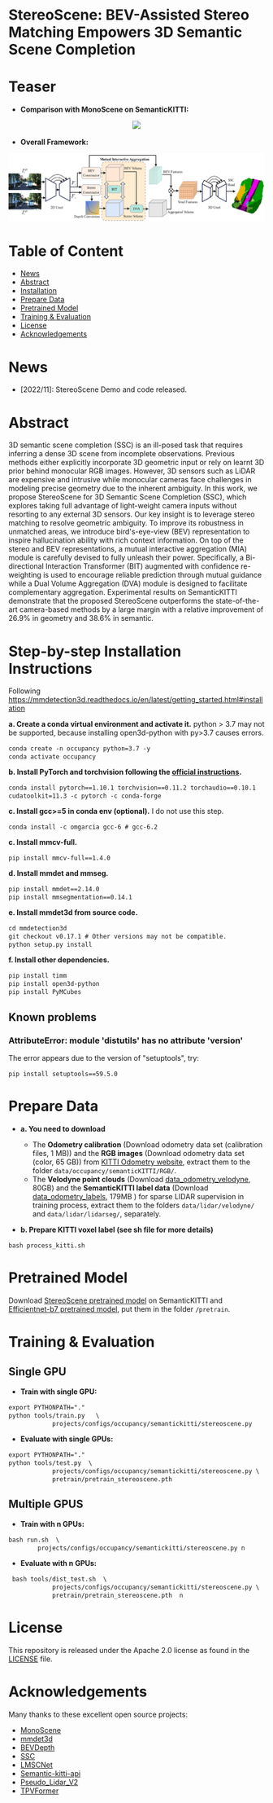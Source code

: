 # StereoScene: BEV-Assisted Stereo Matching Empowers 3D Semantic Scene Completion

# Teaser
- **Comparison with MonoScene on SemanticKITTI:**
<p align="center">
<img src="./teaser/teaser.gif" />
</p>


- **Overall Framework:**
<p align="center">
<img src="./teaser/overall.png" />
</p>

# Table of Content
- [News](#news)
- [Abstract](#abstract)
- [Installation](#step-by-step-installation-instructions)
- [Prepare Data](#prepare-data)
- [Pretrained Model](#pretrained-model)
- [Training & Evaluation](#training--evaluation)
- [License](#license)
- [Acknowledgements](#acknowledgements)


# News
- [2022/11]: StereoScene Demo and code released.

# Abstract
3D semantic scene completion (SSC) is an ill-posed task that requires inferring a dense 3D scene from incomplete observations. Previous methods either explicitly incorporate 3D geometric input or rely on learnt 3D prior behind monocular RGB images. However, 3D sensors such as LiDAR are expensive and intrusive while monocular cameras face challenges in modeling precise geometry due to the inherent ambiguity. In this work, we propose StereoScene for 3D Semantic Scene Completion (SSC), which explores taking full advantage of light-weight camera inputs without resorting to any external 3D sensors. Our key insight is to leverage stereo matching to resolve geometric ambiguity. To improve its robustness in unmatched areas, we introduce bird's-eye-view (BEV) representation to inspire hallucination ability with rich context information. On top of the stereo and BEV representations, a mutual interactive aggregation (MIA) module is carefully devised to fully unleash their power. Specifically, a Bi-directional Interaction Transformer (BIT) augmented with confidence re-weighting is used to encourage reliable prediction through mutual guidance while a Dual Volume Aggregation (DVA) module is designed to facilitate complementary aggregation. Experimental results on SemanticKITTI  demonstrate that the proposed StereoScene outperforms the state-of-the-art camera-based methods by a large margin with a relative improvement of 26.9% in geometry and 38.6% in semantic.


# Step-by-step Installation Instructions

Following https://mmdetection3d.readthedocs.io/en/latest/getting_started.html#installation

**a. Create a conda virtual environment and activate it.**
python > 3.7 may not be supported, because installing open3d-python with py>3.7 causes errors.
```shell
conda create -n occupancy python=3.7 -y
conda activate occupancy
```

**b. Install PyTorch and torchvision following the [official instructions](https://pytorch.org/).**
```shell
conda install pytorch==1.10.1 torchvision==0.11.2 torchaudio==0.10.1 cudatoolkit=11.3 -c pytorch -c conda-forge
```

**c. Install gcc>=5 in conda env (optional).**
I do not use this step.
```shell
conda install -c omgarcia gcc-6 # gcc-6.2
```

**c. Install mmcv-full.**
```shell
pip install mmcv-full==1.4.0
```

**d. Install mmdet and mmseg.**
```shell
pip install mmdet==2.14.0
pip install mmsegmentation==0.14.1
```

**e. Install mmdet3d from source code.**
```shell
cd mmdetection3d
git checkout v0.17.1 # Other versions may not be compatible.
python setup.py install
```

**f. Install other dependencies.**
```shell
pip install timm
pip install open3d-python
pip install PyMCubes
```


## Known problems

### AttributeError: module 'distutils' has no attribute 'version'
The error appears due to the version of "setuptools", try:
```shell
pip install setuptools==59.5.0
```




# Prepare Data

- **a. You need to download**

     - The **Odometry calibration** (Download odometry data set (calibration files, 1 MB)) and the **RGB images** (Download odometry data set (color, 65 GB)) from [KITTI Odometry website](http://www.cvlibs.net/datasets/kitti/eval_odometry.php), extract them to the folder `data/occupancy/semanticKITTI/RGB/`.
     - The **Velodyne point clouds** (Download [data_odometry_velodyne](http://www.cvlibs.net/download.php?file=data_odometry_velodyne.zip), 80GB) and the **SemanticKITTI label data** (Download [data_odometry_labels](http://www.semantic-kitti.org/assets/data_odometry_labels.zip), 179MB ) for sparse LIDAR supervision in training process, extract them to the folders ``` data/lidar/velodyne/ ``` and ``` data/lidar/lidarseg/ ```, separately. 


- **b. Prepare KITTI voxel label (see sh file for more details)**
```
bash process_kitti.sh
```


# Pretrained Model

Download [StereoScene pretrained model](https://drive.google.com/file/d/1D0gP3S5uKo6pDZApCg7lrwOf5c5_yvC7/view?usp=share_link) on SemanticKITTI and [Efficientnet-b7 pretrained model](https://drive.google.com/file/d/1JffT44Zjw27XBTeUv8_RW6wP6GllMtZh/view?usp=share_link), put them in the folder `/pretrain`.



# Training & Evaluation

## Single GPU
- **Train with single GPU:**
```
export PYTHONPATH="."  
python tools/train.py   \
            projects/configs/occupancy/semantickitti/stereoscene.py
```

- **Evaluate with single GPUs:**
```
export PYTHONPATH="."  
python tools/test.py  \
            projects/configs/occupancy/semantickitti/stereoscene.py \
            pretrain/pretrain_stereoscene.pth 
```


## Multiple GPUS
- **Train with n GPUs:**
```
bash run.sh  \
        projects/configs/occupancy/semantickitti/stereoscene.py n
```

- **Evaluate with n GPUs:**
```
 bash tools/dist_test.sh  \
            projects/configs/occupancy/semantickitti/stereoscene.py \
            pretrain/pretrain_stereoscene.pth  n
```



# License
This repository is released under the Apache 2.0 license as found in the [LICENSE](LICENSE) file.

# Acknowledgements
Many thanks to these excellent open source projects: 
- [MonoScene](https://github.com/astra-vision/MonoScene)
- [mmdet3d](https://github.com/open-mmlab/mmdetection3d)
- [BEVDepth](https://github.com/Megvii-BaseDetection/BEVDepth)
- [SSC](https://github.com/waterljwant/SSC)
- [LMSCNet](https://github.com/astra-vision/LMSCNet)
- [Semantic-kitti-api](https://github.com/PRBonn/semantic-kitti-api) 
- [Pseudo_Lidar_V2](https://github.com/mileyan/Pseudo_Lidar_V2)
- [TPVFormer](https://github.com/wzzheng/TPVFormer)
